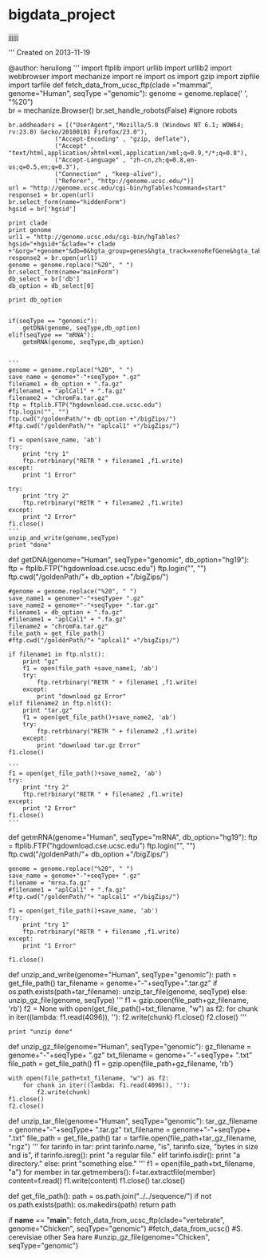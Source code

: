 bigdata_project
===============

jjjjjj


'''
Created on 2013-11-19

@author: heruilong
'''
import ftplib 
import urllib
import urllib2
import webbrowser
import mechanize
import re
import os
import gzip
import zipfile
import tarfile
def fetch_data_from_ucsc_ftp(clade ="mammal", genome="Human", seqType ="genomic"): 
    genome = genome.replace(' ', "%20")   
    br = mechanize.Browser()
    br.set_handle_robots(False) #ignore robots
    
    br.addheaders = [("UserAgent","Mozilla/5.0 (Windows NT 6.1; WOW64; rv:23.0) Gecko/20100101 Firefox/23.0"), 
                 ("Accept-Encoding" , "gzip, deflate"),
                 ("Accept" , "text/html,application/xhtml+xml,application/xml;q=0.9,*/*;q=0.8"),
                 ("Accept-Language" , "zh-cn,zh;q=0.8,en-us;q=0.5,en;q=0.3"),
                 ("Connection" , "keep-alive"),
                 ("Referer", "http://genome.ucsc.edu/")]
    url = "http://genome.ucsc.edu/cgi-bin/hgTables?command=start"
    response1 = br.open(url)
    br.select_form(name="hiddenForm")
    hgsid = br['hgsid']
    
    print clade
    print genome
    url1 = "http://genome.ucsc.edu/cgi-bin/hgTables?hgsid="+hgsid+"&clade="+ clade +"&org="+genome+"&db=0&hgta_group=genes&hgta_track=xenoRefGene&hgta_table=xenoRefGene&hgta_regionType=genome&position=&hgta_outputType=sequence&hgta_outFileName="
    response2 = br.open(url1)
    genome = genome.replace("%20", " ")
    br.select_form(name="mainForm")
    db_select = br['db']
    db_option = db_select[0]
    
    print db_option

    
    if(seqType == "genomic"):
        getDNA(genome, seqType,db_option)
    elif(seqType == "mRNA"):
        getmRNA(genome, seqType,db_option)
    
    
    '''
    genome = genome.replace("%20", " ")
    save_name = genome+"-"+seqType+ ".gz"
    filename1 = db_option + ".fa.gz"
    #filename1 = "aplCal1" + ".fa.gz"
    filename2 = "chromFa.tar.gz"
    ftp = ftplib.FTP("hgdownload.cse.ucsc.edu")
    ftp.login("", "")
    ftp.cwd("/goldenPath/"+ db_option +"/bigZips/")
    #ftp.cwd("/goldenPath/"+ "aplcal1" +"/bigZips/")

    f1 = open(save_name, 'ab')
    try:
        print "try 1"
        ftp.retrbinary("RETR " + filename1 ,f1.write)
    except:
        print "1 Error"
    
    try:
        print "try 2"
        ftp.retrbinary("RETR " + filename2 ,f1.write)
    except:
        print "2 Error"
    f1.close()
    '''
    unzip_and_write(genome,seqType)
    print "done"
    

def getDNA(genome="Human", seqType="genomic", db_option="hg19"): 
    ftp = ftplib.FTP("hgdownload.cse.ucsc.edu")
    ftp.login("", "")
    ftp.cwd("/goldenPath/"+ db_option +"/bigZips/")
    
    #genome = genome.replace("%20", " ")
    save_name1 = genome+"-"+seqType+ ".gz"
    save_name2 = genome+"-"+seqType+ ".tar.gz"
    filename1 = db_option + ".fa.gz"
    #filename1 = "aplCal1" + ".fa.gz"
    filename2 = "chromFa.tar.gz"
    file_path = get_file_path()
    #ftp.cwd("/goldenPath/"+ "aplcal1" +"/bigZips/")

    if filename1 in ftp.nlst():
        print "gz"
        f1 = open(file_path +save_name1, 'ab')
        try:
            ftp.retrbinary("RETR " + filename1 ,f1.write)
        except:
            print "download gz Error"
    elif filename2 in ftp.nlst():
        print "tar.gz"
        f1 = open(get_file_path()+save_name2, 'ab')
        try:
            ftp.retrbinary("RETR " + filename2 ,f1.write)
        except:
            print "download tar.gz Error"   
    f1.close()     
    
    '''
    f1 = open(get_file_path()+save_name2, 'ab')
    try:
        print "try 2"
        ftp.retrbinary("RETR " + filename2 ,f1.write)
    except:
        print "2 Error"
    f1.close()
    '''
def getmRNA(genome="Human", seqType="mRNA", db_option="hg19"):
    ftp = ftplib.FTP("hgdownload.cse.ucsc.edu")
    ftp.login("", "")
    ftp.cwd("/goldenPath/"+ db_option +"/bigZips/")
    
    genome = genome.replace("%20", " ")
    save_name = genome+"-"+seqType+ ".gz"
    filename = "mrna.fa.gz"
    #filename1 = "aplCal1" + ".fa.gz"
    #ftp.cwd("/goldenPath/"+ "aplcal1" +"/bigZips/")

    f1 = open(get_file_path()+save_name, 'ab')
    try:
        print "try 1"
        ftp.retrbinary("RETR " + filename ,f1.write)
    except:
        print "1 Error"
    
    f1.close()
    

    
def unzip_and_write(genome="Human", seqType="genomic"):
    path = get_file_path()
    tar_filename = genome+"-"+seqType+".tar.gz"
    if os.path.exists(path+tar_filename):
        unzip_tar_file(genome, seqType)
    else:
        unzip_gz_file(genome, seqType)
    '''
    f1 = gzip.open(file_path+gz_filename, 'rb')
    f2 = None
    with open(get_file_path()+txt_filename, "w") as f2:
        for chunk in iter((lambda: f1.read(4096)), ''):
            f2.write(chunk)
    f1.close()
    f2.close()
    '''

    print "unzip done"
    
def unzip_gz_file(genome="Human", seqType="genomic"):
    gz_filename = genome+"-"+seqType+ ".gz"
    txt_filename = genome+"-"+seqType+ ".txt"
    file_path = get_file_path()
    f1 = gzip.open(file_path+gz_filename, 'rb')

    with open(file_path+txt_filename, "w") as f2:
        for chunk in iter((lambda: f1.read(4096)), ''):
            f2.write(chunk)
    f1.close()
    f2.close()

def unzip_tar_file(genome="Human", seqType="genomic"):
    tar_gz_filename = genome+"-"+seqType+ ".tar.gz"
    txt_filename = genome+"-"+seqType+ ".txt"
    file_path = get_file_path()
    tar = tarfile.open(file_path+tar_gz_filename, "r:gz")
    '''
    for tarinfo in tar:
        print tarinfo.name, "is", tarinfo.size, "bytes in size and is",
        if tarinfo.isreg():
            print "a regular file."
        elif tarinfo.isdir():
            print "a directory."
        else:
            print "something else."
    '''
    f1 = open(file_path+txt_filename, "a")
    for member in tar.getmembers():
        f=tar.extractfile(member)
        content=f.read()
        f1.write(content)
    f1.close()
    tar.close()

def get_file_path():
    path = os.path.join("../../sequence/")
    if not os.path.exists(path):
        os.makedirs(path)
    return path

if __name__ == "__main__":
    fetch_data_from_ucsc_ftp(clade="vertebrate", genome="Chicken", seqType="genomic")
    #fetch_data_from_ucsc()
    #S. cerevisiae other Sea hare
    #unzip_gz_file(genome="Chicken", seqType="genomic")
